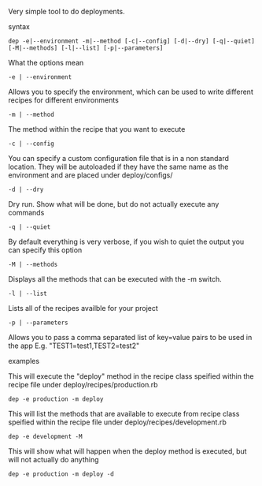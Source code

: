 Very simple tool to do deployments.

syntax

    dep -e|--environment -m|--method [-c|--config] [-d|--dry] [-q|--quiet] [-M|--methods] [-l|--list] [-p|--parameters]


What the options mean

    -e | --environment
Allows you to specify the environment, which can be used to write different recipes for different environments

    -m | --method
The method within the recipe that you want to execute

    -c | --config
You can specify a custom configuration file that is in a non standard location. They will be autoloaded if they have
the same name as the environment and are placed under deploy/configs/

    -d | --dry
Dry run. Show what will be done, but do not actually execute any commands

    -q | --quiet
By default everything is very verbose, if you wish to quiet the output you can specify this option

    -M | --methods
Displays all the methods that can be executed with the -m switch.

    -l | --list
Lists all of the recipes availble for your project

    -p | --parameters
Allows you to pass a comma separated list of key=value pairs to be used in the app
E.g. "TEST1=test1,TEST2=test2"

examples

This will execute the "deploy" method in the recipe class speified within the recipe file under deploy/recipes/production.rb

    dep -e production -m deploy

This will list the methods that are available to execute from recipe class speified within the recipe file under deploy/recipes/development.rb

    dep -e development -M

This will show what will happen when the deploy method is executed, but will not actually do anything

    dep -e production -m deploy -d